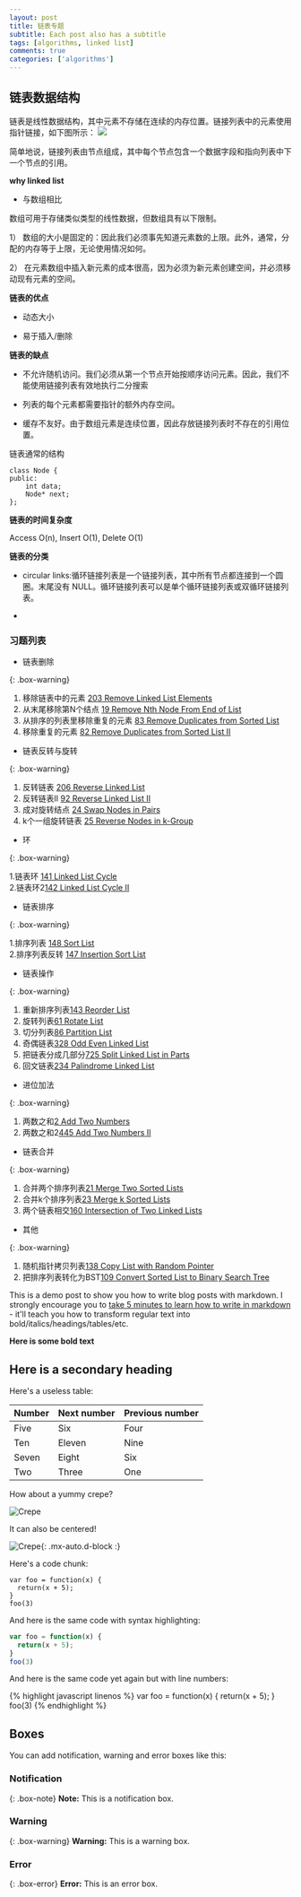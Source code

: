 ```yaml
---
layout: post
title: 链表专题
subtitle: Each post also has a subtitle
tags: [algorithms, linked list]
comments: true
categories: ['algorithms']
---
```


## 链表数据结构


链表是线性数据结构，其中元素不存储在连续的内存位置。链接列表中的元素使用指针链接，如下图所示：
![](https://media.geeksforgeeks.org/wp-content/cdn-uploads/gq/2013/03/Linkedlist.png)


简单地说，链接列表由节点组成，其中每个节点包含一个数据字段和指向列表中下一个节点的引用。


**why linked list**

* 与数组相比

数组可用于存储类似类型的线性数据，但数组具有以下限制。

1） 数组的大小是固定的：因此我们必须事先知道元素数的上限。此外，通常，分配的内存等于上限，无论使用情况如何。

2） 在元素数组中插入新元素的成本很高，因为必须为新元素创建空间，并必须移动现有元素的空间。


**链表的优点**

* 动态大小

* 易于插入/删除


**链表的缺点**


* 不允许随机访问。我们必须从第一个节点开始按顺序访问元素。因此，我们不能使用链接列表有效地执行二分搜索

* 列表的每个元素都需要指针的额外内存空间。

* 缓存不友好。由于数组元素是连续位置，因此存放链接列表时不存在的引用位置。

链表通常的结构

~~~
class Node { 
public: 
    int data; 
    Node* next; 
}; 
~~~

**链表的时间复杂度**


Access O(n), Insert O(1), Delete O(1)


**链表的分类**


* circular links:循环链接列表是一个链接列表，其中所有节点都连接到一个圆圈。末尾没有 NULL。循环链接列表可以是单个循环链接列表或双循环链接列表。

* 




### 习题列表
* 链表删除

{: .box-warning}

   1. 移除链表中的元素 [203 Remove Linked List Elements](https://leetcode.com/problems/remove-linked-list-elements/)      
   2. 从末尾移除第N个结点 [19 Remove Nth Node From End of List](https://leetcode.com/problems/remove-nth-node-from-end-of-list/)    
   3. 从排序的列表里移除重复的元素 [83 Remove Duplicates from Sorted List](https://leetcode.com/problems/remove-duplicates-from-sorted-list/)      
   4. 移除重复的元素 [82 Remove Duplicates from Sorted List II ](https://leetcode.com/problems/remove-duplicates-from-sorted-list-ii/)    

* 链表反转与旋转

{: .box-warning}

   1. 反转链表 [206 Reverse Linked List](https://leetcode.com/problems/reverse-linked-list/)     
   2. 反转链表II [92 Reverse Linked List II](https://leetcode.com/problems/reverse-linked-list-ii/)      
   3. 成对旋转结点 [24 Swap Nodes in Pairs](https://leetcode.com/problems/swap-nodes-in-pairs/)      
   4. k个一组旋转链表 [25 Reverse Nodes in k-Group](https://leetcode.com/problems/reverse-nodes-in-k-group/)    
  
* 环

{: .box-warning}

   1.链表环 [141 Linked List Cycle](https://leetcode.com/problems/linked-list-cycle/)    
   2.链表环2[142 Linked List Cycle II](https://leetcode.com/problems/linked-list-cycle-ii/)   

* 链表排序

{: .box-warning}

   1.排序列表 [148 Sort List](https://leetcode.com/problems/sort-list/)    
   2.排序列表反转 [147 Insertion Sort List](https://leetcode.com/problems/insertion-sort-list/)    


* 链表操作

{: .box-warning}

   1. 重新排序列表[143 Reorder List](https://leetcode.com/problems/reorder-list/)    
   2. 旋转列表[61 Rotate List](https://leetcode.com/problems/rotate-list/)      
   3. 切分列表[86 Partition List](https://leetcode.com/problems/partition-list/)    
   4. 奇偶链表[328 Odd Even Linked List](https://leetcode.com/problems/odd-even-linked-list/)  
   5. 把链表分成几部分[725 Split Linked List in Parts](https://leetcode.com/problems/split-linked-list-in-parts/)    
   6. 回文链表[234 Palindrome Linked List](https://leetcode.com/problems/palindrome-linked-list/)      

* 进位加法

{: .box-warning}

   1. 两数之和[2 Add Two Numbers](https://leetcode.com/problems/add-two-numbers/)    
   2. 两数之和2[445 Add Two Numbers II](https://leetcode.com/problems/add-two-numbers-ii/)    

* 链表合并

{: .box-warning}

   1. 合并两个排序列表[21 Merge Two Sorted Lists](https://leetcode.com/problems/merge-two-sorted-lists/)    
   2. 合并k个排序列表[23 Merge k Sorted Lists](https://leetcode.com/problems/merge-k-sorted-lists/)    
   3. 两个链表相交[160 Intersection of Two Linked Lists](https://leetcode.com/problems/intersection-of-two-linked-lists/)    

* 其他

{: .box-warning}

   1. 随机指针拷贝列表[138 Copy List with Random Pointer](https://leetcode.com/problems/copy-list-with-random-pointer/)   
   2. 把排序列表转化为BST[109 Convert Sorted List to Binary Search Tree](https://leetcode.com/problems/convert-sorted-list-to-binary-search-tree/)    



This is a demo post to show you how to write blog posts with markdown.  I strongly encourage you to [take 5 minutes to learn how to write in markdown](https://markdowntutorial.com/) - it'll teach you how to transform regular text into bold/italics/headings/tables/etc.

**Here is some bold text**

## Here is a secondary heading

Here's a useless table:

| Number | Next number | Previous number |
| :------ |:--- | :--- |
| Five | Six | Four |
| Ten | Eleven | Nine |
| Seven | Eight | Six |
| Two | Three | One |


How about a yummy crepe?

![Crepe](https://s3-media3.fl.yelpcdn.com/bphoto/cQ1Yoa75m2yUFFbY2xwuqw/348s.jpg)

It can also be centered!

![Crepe](https://s3-media3.fl.yelpcdn.com/bphoto/cQ1Yoa75m2yUFFbY2xwuqw/348s.jpg){: .mx-auto.d-block :}

Here's a code chunk:

~~~
var foo = function(x) {
  return(x + 5);
}
foo(3)
~~~

And here is the same code with syntax highlighting:

```javascript
var foo = function(x) {
  return(x + 5);
}
foo(3)
```

And here is the same code yet again but with line numbers:

{% highlight javascript linenos %}
var foo = function(x) {
  return(x + 5);
}
foo(3)
{% endhighlight %}

## Boxes
You can add notification, warning and error boxes like this:

### Notification

{: .box-note}
**Note:** This is a notification box.

### Warning

{: .box-warning}
**Warning:** This is a warning box.

### Error

{: .box-error}
**Error:** This is an error box.

